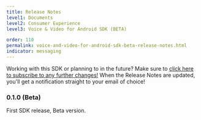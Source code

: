 ```yaml
---
title: Release Notes
level1: Documents
level2: Consumer Experience
level3: Voice & Video for Android SDK (BETA)

order: 110
permalink: voice-and-video-for-android-sdk-beta-release-notes.html
indicator: messaging
---
```


<div class="subscribe">Working with this SDK or planning to in the future? Make sure to <a href="https://visualping.io/?url=developers.liveperson.com/consumer-experience-voice-video-android-changelog.html&mode=web&css=post-content" target="_blank">click here to subscribe to any further changes!</a> When the Release Notes are updated, you'll get a notification straight to your email of choice!</div>

### 0.1.0 (Beta)
First SDK release, Beta version.
